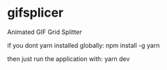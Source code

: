 # gifsplicer
Animated GIF Grid Splitter

if you dont yarn installed globally:
    npm install -g yarn


then just run the application with:
    yarn dev